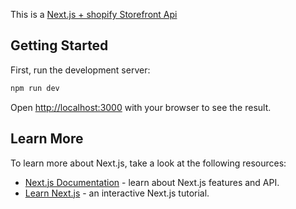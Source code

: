 This is a [Next.js + shopify Storefront Api](https://shopify.dev/docs/api/storefront)

## Getting Started

First, run the development server:

```bash
npm run dev

```

Open [http://localhost:3000](http://localhost:3000) with your browser to see the result.

## Learn More

To learn more about Next.js, take a look at the following resources:

- [Next.js Documentation](https://nextjs.org/docs) - learn about Next.js features and API.
- [Learn Next.js](https://nextjs.org/learn) - an interactive Next.js tutorial.

